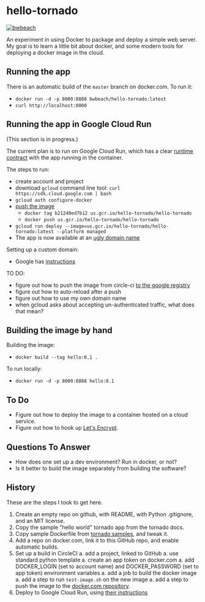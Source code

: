 # hello-tornado

[![bwbeach](https://circleci.com/gh/bwbeach/hello-tornado.svg?style=svg&branch=master)](https://app.circleci.com/pipelines/github/bwbeach/hello-tornado?branch=master)

An experiment in using Docker to package and deploy a simple 
web server.  My goal is to learn a little bit about docker,
and some modern tools for deploying a docker image in the cloud.

## Running the app

There is an automatic build of the `master` branch on docker.com.
To run it:

- `docker run -d -p 8000:8888 bwbeach/hello-tornado:latest`
- `curl http://localhost:8000`

## Running the app in Google Cloud Run

(This section is in progress.)

The current plan is to run on Google Cloud Run, which has a clear
[runtime contract](https://cloud.google.com/run/docs/reference/container-contract)
with the app running in the container.

The steps to run:
  - create account and project
  - download `gcloud` command line tool: `curl https://sdk.cloud.google.com | bash`
  - `gcloud auth configure-docker`
  - [push the image](https://cloud.google.com/container-registry/docs/pushing-and-pulling)
    - `docker tag b21240ed7b12 us.gcr.io/hello-tornado/hello-tornado`
    - `docker push us.gcr.io/hello-tornado/hello-tornado`
  - `gcloud run deploy --image=us.gcr.io/hello-tornado/hello-tornado:latest --platform managed` 
  - The app is now available at an [ugly domain name](https://hello-tornado-yd7w2njldq-uw.a.run.app)
  
Setting up a custom domain:
  - Google has [instructions](https://cloud.google.com/endpoints/docs/openapi/dev-portal-setup-custom-domain)
  
TO DO:
  - figure out how to push the image from circle-ci [to the google registry](https://circleci.com/docs/2.0/google-auth/)
  - figure out how to auto-reload after a push
  - figure out how to use my own domain name
  - when gcloud asks about accepting un-authenticated traffic, what does that mean?

## Building the image by hand

Building the image:

- `docker build --tag hello:0.1 .`

To run locally:

- `docker run -d -p 8000:8888 hello:0.1`

## To Do

- Figure out how to deploy the image to a container hosted on a cloud service.
- Figure out how to hook up [Let's Encrypt](https://letsencrypt.org/). 

## Questions To Answer

- How does one set up a dev environment?  Run in docker, or not?
- Is it better to build the image separately from building the software?

## History

These are the steps I took to get here.

1. Create an empty repo on github, with README, with Python .gitignore, and an MIT license.
1. Copy the sample "hello world" tornado app from the tornado docs.
1. Copy sample Dockerfile from [tornado samples](https://github.com/tornadoweb/tornado/tree/master/demos/blog), and tweak it.
1. Add a repo on docker.com, link it to this GitHub repo, and enable automatic builds.
1. Set up a build in CircleCI
   a. add a project, linked to GitHub
   a. use standard python template
   a. create an app token on docker.com
   a. add DOCKER_LOGIN (set to account name) and DOCKER_PASSWORD (set to app token) environment variables
   a. add a job to build the docker image
   a. add a step to run `test-image.sh` on the new image
   a. add a step to push the image to the [docker.com repository](https://hub.docker.com/repository/docker/bwbeach/hello-tornado).
1. Deploy to Google Cloud Run, using [their instructions](https://codelabs.developers.google.com/codelabs/cloud-run-deploy)